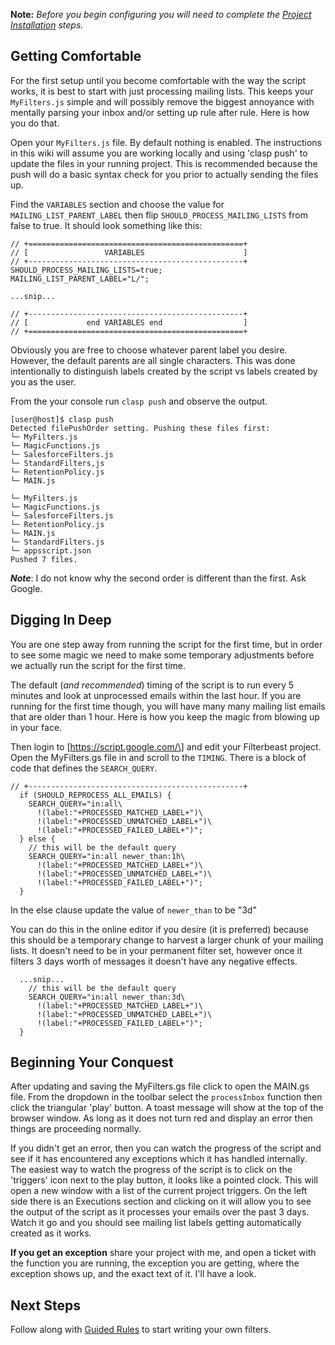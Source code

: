 **Note:** *Before you begin configuring you will need to complete the [Project Installation](installation.md) steps.*

## Getting Comfortable
For the first setup until you become comfortable with the way the script works, it is best to start with just processing mailing lists. This keeps your `MyFilters.js` simple and will possibly remove the biggest annoyance with mentally parsing your inbox and/or setting up rule after rule. Here is how you do that.

Open your `MyFilters.js` file. By default nothing is enabled.  The instructions in this wiki will assume you are working locally and using 'clasp push' to update the files in your running project. This is recommended because the push will do a basic syntax check for you prior to actually sending the files up.

Find the `VARIABLES` section and choose the value for `MAILING_LIST_PARENT_LABEL` then flip `SHOULD_PROCESS_MAILING_LISTS` from false to true. It should look something like this:

~~~
// +================================================+
// [                 VARIABLES                      ]
// +------------------------------------------------+
SHOULD_PROCESS_MAILING_LISTS=true;
MAILING_LIST_PARENT_LABEL="L/";

...snip...

// +------------------------------------------------+
// [             end VARIABLES end                  ]
// +================================================+
~~~

Obviously you are free to choose whatever parent label you desire. However, the default parents are all single characters. This was done intentionally to distinguish labels created by the script vs labels created by you as the user.

From the your console run `clasp push` and observe the output.
~~~
[user@host]$ clasp push
Detected filePushOrder setting. Pushing these files first:
└─ MyFilters.js
└─ MagicFunctions.js
└─ SalesforceFilters.js
└─ StandardFilters,js
└─ RetentionPolicy.js
└─ MAIN.js

└─ MyFilters.js
└─ MagicFunctions.js
└─ SalesforceFilters.js
└─ RetentionPolicy.js
└─ MAIN.js
└─ StandardFilters.js
└─ appsscript.json
Pushed 7 files.
~~~
***Note***: I do not know why the second order is different than the first. Ask Google.

## Digging In Deep

You are one step away from running the script for the first time, but in order to see some magic we need to make some temporary adjustments before we actually run the script for the first time.

The default (*and recommended*) timing of the script is to run every 5 minutes and look at unprocessed emails within the last hour.  If you are running for the first time though, you will have many many mailing list emails that are older than 1 hour. Here is how you keep the magic from blowing up in your face.

Then login to \[https://script.google.com/\] and edit your Filterbeast project. Open the MyFilters.gs file in and scroll to the `TIMING`. There is a block of code that defines the `SEARCH_QUERY`.

~~~
// +------------------------------------------------+
  if (SHOULD_REPROCESS_ALL_EMAILS) {
    SEARCH_QUERY="in:all\
      !(label:"+PROCESSED_MATCHED_LABEL+")\
      !(label:"+PROCESSED_UNMATCHED_LABEL+")\
      !(label:"+PROCESSED_FAILED_LABEL+")";
  } else {
    // this will be the default query
    SEARCH_QUERY="in:all newer_than:1h\
      !(label:"+PROCESSED_MATCHED_LABEL+")\
      !(label:"+PROCESSED_UNMATCHED_LABEL+")\
      !(label:"+PROCESSED_FAILED_LABEL+")";
  }
~~~

In the else clause update the value of `newer_than` to be "3d"

You can do this in the online editor if you desire (it is preferred) because this should be a temporary change to harvest a larger chunk of your mailing lists. It doesn't need to be in your permanent filter set, however once it filters 3 days worth of messages it doesn't have any negative effects.

~~~
  ...snip...
    // this will be the default query
    SEARCH_QUERY="in:all newer_than:3d\
      !(label:"+PROCESSED_MATCHED_LABEL+")\
      !(label:"+PROCESSED_UNMATCHED_LABEL+")\
      !(label:"+PROCESSED_FAILED_LABEL+")";
  }
~~~

## Beginning Your Conquest

After updating and saving the MyFilters.gs file click to open the MAIN.gs file. From the dropdown in the toolbar select the `processInbox` function then click the triangular 'play' button. A toast message will show at the top of the browser window. As long as it does not turn red and display an error then things are proceeding normally.

If you didn't get an error, then you can watch the progress of the script and see if it has encountered any exceptions which it has handled internally.  The easiest way to watch the progress of the script is to click on the 'triggers' icon next to the play button, it looks like a pointed clock. This will open a new window with a list of the current project triggers. On the left side there is an Executions section and clicking on it will allow you to see the output of the script as it processes your emails over the past 3 days. Watch it go and you should see mailing list labels getting automatically created as it works.

**If you get an exception** share your project with me, and open a ticket with the function you are running, the exception you are getting, where the exception shows up, and the exact text of it. I'll have a look.

## Next Steps
Follow along with [Guided Rules](guided-rules.md) to start writing your own filters.